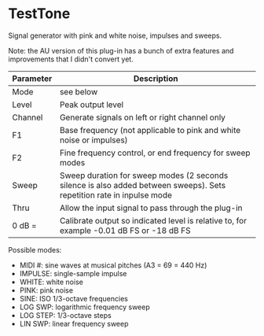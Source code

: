 # TestTone

Signal generator with pink and white noise, impulses and sweeps.

Note: the AU version of this plug-in has a bunch of extra features and improvements that I didn't convert yet.

| Parameter | Description |
| --------- | ----------- |
| Mode | see below |
| Level | Peak output level |
| Channel | Generate signals on left or right channel only |
| F1 | Base frequency (not applicable to pink and white noise or impulses) |
| F2 | Fine frequency control, or end frequency for sweep modes |
| Sweep | Sweep duration for sweep modes (2 seconds silence is also added between sweeps). Sets repetition rate in inpulse mode |
| Thru | Allow the input signal to pass through the plug-in |
| 0 dB = | Calibrate output so indicated level is relative to, for example -0.01 dB FS or -18 dB FS |

Possible modes:

- MIDI #: sine waves at musical pitches (A3 = 69 = 440 Hz)
- IMPULSE: single-sample impulse
- WHITE: white noise
- PINK: pink noise
- SINE: ISO 1/3-octave frequencies
- LOG SWP: logarithmic frequency sweep
- LOG STEP: 1/3-octave steps
- LIN SWP: linear frequency sweep
